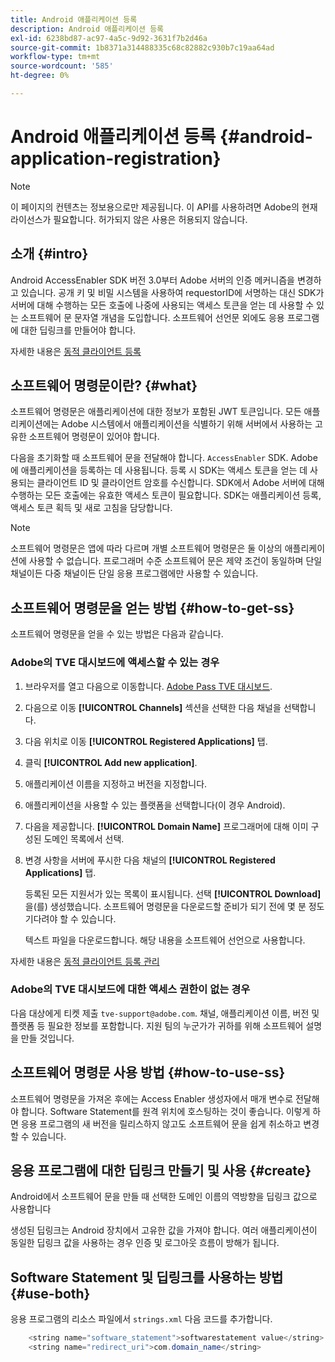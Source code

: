 ```yaml
---
title: Android 애플리케이션 등록
description: Android 애플리케이션 등록
exl-id: 6238bd87-ac97-4a5c-9d92-3631f7b2d46a
source-git-commit: 1b8371a314488335c68c82882c930b7c19aa64ad
workflow-type: tm+mt
source-wordcount: '585'
ht-degree: 0%

---
```


# Android 애플리케이션 등록 {#android-application-registration}

>[!NOTE]
>
>이 페이지의 컨텐츠는 정보용으로만 제공됩니다. 이 API를 사용하려면 Adobe의 현재 라이선스가 필요합니다. 허가되지 않은 사용은 허용되지 않습니다.

## 소개 {#intro}

Android AccessEnabler SDK 버전 3.0부터 Adobe 서버의 인증 메커니즘을 변경하고 있습니다. 공개 키 및 비밀 시스템을 사용하여 requestorID에 서명하는 대신 SDK가 서버에 대해 수행하는 모든 호출에 나중에 사용되는 액세스 토큰을 얻는 데 사용할 수 있는 소프트웨어 문 문자열 개념을 도입합니다. 소프트웨어 선언문 외에도 응용 프로그램에 대한 딥링크를 만들어야 합니다.

자세한 내용은 [동적 클라이언트 등록](/help/authentication/dynamic-client-registration.md)

## 소프트웨어 명령문이란? {#what}

소프트웨어 명령문은 애플리케이션에 대한 정보가 포함된 JWT 토큰입니다. 모든 애플리케이션에는 Adobe 시스템에서 애플리케이션을 식별하기 위해 서버에서 사용하는 고유한 소프트웨어 명령문이 있어야 합니다.

다음을 초기화할 때 소프트웨어 문을 전달해야 합니다. `AccessEnabler` SDK. Adobe에 애플리케이션을 등록하는 데 사용됩니다. 등록 시 SDK는 액세스 토큰을 얻는 데 사용되는 클라이언트 ID 및 클라이언트 암호를 수신합니다. SDK에서 Adobe 서버에 대해 수행하는 모든 호출에는 유효한 액세스 토큰이 필요합니다. SDK는 애플리케이션 등록, 액세스 토큰 획득 및 새로 고침을 담당합니다.

>[!NOTE]
>
>소프트웨어 명령문은 앱에 따라 다르며 개별 소프트웨어 명령문은 둘 이상의 애플리케이션에 사용할 수 없습니다. 프로그래머 수준 소프트웨어 문은 제약 조건이 동일하며 단일 채널이든 다중 채널이든 단일 응용 프로그램에만 사용할 수 있습니다.

## 소프트웨어 명령문을 얻는 방법 {#how-to-get-ss}

소프트웨어 명령문을 얻을 수 있는 방법은 다음과 같습니다.

### Adobe의 TVE 대시보드에 액세스할 수 있는 경우

1. 브라우저를 열고 다음으로 이동합니다. [Adobe Pass TVE 대시보드](https://console.auth.adobe.com).

1. 다음으로 이동 **[!UICONTROL Channels]** 섹션을 선택한 다음 채널을 선택합니다.

1. 다음 위치로 이동 **[!UICONTROL Registered Applications]** 탭.

1. 클릭 **[!UICONTROL Add new application]**.

1. 애플리케이션 이름을 지정하고 버전을 지정합니다.

1. 애플리케이션을 사용할 수 있는 플랫폼을 선택합니다(이 경우 Android).

1. 다음을 제공합니다. **[!UICONTROL Domain Name]** 프로그래머에 대해 이미 구성된 도메인 목록에서 선택.

1. 변경 사항을 서버에 푸시한 다음 채널의 **[!UICONTROL Registered Applications]** 탭.

   등록된 모든 지원서가 있는 목록이 표시됩니다. 선택 **[!UICONTROL Download]** 을(를) 생성했습니다. 소프트웨어 명령문을 다운로드할 준비가 되기 전에 몇 분 정도 기다려야 할 수 있습니다.

   텍스트 파일을 다운로드합니다. 해당 내용을 소프트웨어 선언으로 사용합니다.

자세한 내용은 [동적 클라이언트 등록 관리](/help/authentication/dynamic-client-registration-management.md)

### Adobe의 TVE 대시보드에 대한 액세스 권한이 없는 경우

다음 대상에게 티켓 제출 `tve-support@adobe.com`. 채널, 애플리케이션 이름, 버전 및 플랫폼 등 필요한 정보를 포함합니다. 지원 팀의 누군가가 귀하를 위해 소프트웨어 설명을 만들 것입니다.

## 소프트웨어 명령문 사용 방법 {#how-to-use-ss}

소프트웨어 명령문을 가져온 후에는 Access Enabler 생성자에서 매개 변수로 전달해야 합니다. Software Statement를 원격 위치에 호스팅하는 것이 좋습니다. 이렇게 하면 응용 프로그램의 새 버전을 릴리스하지 않고도 소프트웨어 문을 쉽게 취소하고 변경할 수 있습니다.

## 응용 프로그램에 대한 딥링크 만들기 및 사용 {#create}

Android에서 소프트웨어 문을 만들 때 선택한 도메인 이름의 역방향을 딥링크 값으로 사용합니다

생성된 딥링크는 Android 장치에서 고유한 값을 가져야 합니다. 여러 애플리케이션이 동일한 딥링크 값을 사용하는 경우 인증 및 로그아웃 흐름이 방해가 됩니다.

## Software Statement 및 딥링크를 사용하는 방법 {#use-both}

응용 프로그램의 리소스 파일에서 `strings.xml` 다음 코드를 추가합니다.

```JAVA
    <string name="software_statement">softwarestatement value</string>
    <string name="redirect_uri">com.domain_name</string>
```
